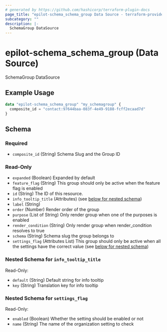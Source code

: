 ```yaml
---
# generated by https://github.com/hashicorp/terraform-plugin-docs
page_title: "epilot-schema_schema_group Data Source - terraform-provider-epilot-schema"
subcategory: ""
description: |-
  SchemaGroup DataSource
---
```


# epilot-schema_schema_group (Data Source)

SchemaGroup DataSource

## Example Usage

```terraform
data "epilot-schema_schema_group" "my_schemagroup" {
  composite_id = "contact:97644baa-083f-4e49-9188-fcff2ecaad7d"
}
```

<!-- schema generated by tfplugindocs -->
## Schema

### Required

- `composite_id` (String) Schema Slug and the Group ID

### Read-Only

- `expanded` (Boolean) Expanded by default
- `feature_flag` (String) This group should only be active when the feature flag is enabled
- `id` (String) The ID of this resource.
- `info_tooltip_title` (Attributes) (see [below for nested schema](#nestedatt--info_tooltip_title))
- `label` (String)
- `order` (Number) Render order of the group
- `purpose` (List of String) Only render group when one of the purposes is enabled
- `render_condition` (String) Only render group when render_condition resolves to true
- `schema` (String) Schema slug the group belongs to
- `settings_flag` (Attributes List) This group should only be active when all the settings have the correct value (see [below for nested schema](#nestedatt--settings_flag))

<a id="nestedatt--info_tooltip_title"></a>
### Nested Schema for `info_tooltip_title`

Read-Only:

- `default` (String) Default string for info tooltip
- `key` (String) Translation key for info tooltip


<a id="nestedatt--settings_flag"></a>
### Nested Schema for `settings_flag`

Read-Only:

- `enabled` (Boolean) Whether the setting should be enabled or not
- `name` (String) The name of the organization setting to check
